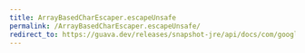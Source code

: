 ```yaml
---
title: ArrayBasedCharEscaper.escapeUnsafe
permalink: /ArrayBasedCharEscaper.escapeUnsafe/
redirect_to: https://guava.dev/releases/snapshot-jre/api/docs/com/google/common/escape/ArrayBasedCharEscaper.html#escapeUnsafe-char-
---
```


